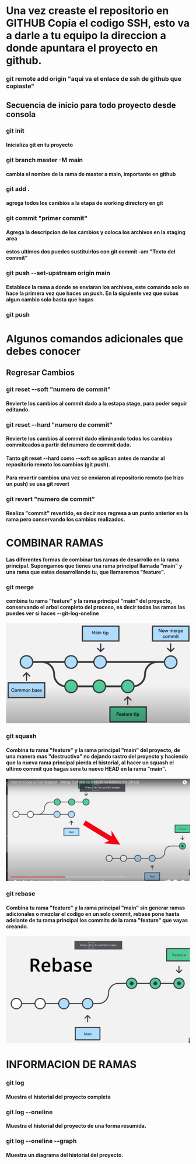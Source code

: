 # Una vez creaste el repositorio en GITHUB Copia el codigo SSH, esto va a darle a tu equipo la direccion a donde apuntara el proyecto en github.

### git remote add origin "aqui va el enlace de ssh de github que copiaste"

## Secuencia de inicio para todo proyecto desde consola  

### git init

#### Inicializa git en tu proyecto

### git branch master -M main 

#### cambia el nombre de la rama de master a main, importante en github

### git add .

#### agrega todos los cambios a la etapa de working directory en git

### git commit "primer commit"

#### Agrega la descripcion de los cambios y coloca los archivos en la staging area

#### estos ultimos dos puedes sustituirlos con git commit -am "Texto del commit"

### git push --set-upstream origin main

#### Establece la rama a donde se enviaran los archivos, este comando solo se hace la primera vez que haces un push. En la siguiente vez que subas algun cambio solo basta que hagas 

### git push

# Algunos comandos adicionales que debes conocer

## Regresar Cambios

### git reset --soft "numero de commit"

#### Revierte los cambios al commit dado a la estapa stage, para poder seguir editando.

### git reset --hard "numero de commit"

#### Revierte los cambios al commit dado eliminando todos los cambios commiteados a partir del numero de commit dado.

#### Tanto git reset --hard como --soft se aplican antes de mandar al repositorio remoto los cambios (git push).

#### Para revertir cambios una vez se enviaron al repositorio remoto (se hizo un push) se usa git revert

### git revert "numero de commit"

#### Realiza "commit" revertido, es decir nos regresa a un punto anterior en la rama pero conservando los cambios realizados. 



# COMBINAR RAMAS
#### Las diferentes formas de combinar tus ramas de desarrollo en la rama principal. Supongamos que tienes una rama principal llamada "main" y una rama que estas desarrollando tu, que llamaremos "feature".

### git merge

#### combina tu rama "feature" y la rama principal "main" del proyecto, conservando el arbol completo del proceso, es decir todas las ramas las puedes ver si haces --git-log-oneline

![image info](./Screenshot%20from%202023-04-28%2018-36-17.png)

### git squash

#### Combina tu rama "feature" y la rama principal "main" del proyecto, de una manera mas "destructiva" no dejando rastro del proyecto y haciendo que la nueva rama principal pierda el historial, al hacer un squash el ultimo commit que hagas sera tu nuevo HEAD en la rama "main".

![image info2](./Screenshot%20from%202023-04-28%2018-41-00.png)

### git rebase 

####  Combina tu rama "feature" y la rama principal "main" sin generar ramas adicionales o mezclar el codigo en un solo commit, rebase pone hasta adelante de tu rama principal los commits de la rama "feature" que vayas creando.

![image info3](./Screenshot%20from%202023-04-28%2018-47-46.png)

# INFORMACION DE RAMAS

### git log 

#### Muestra el historial del proyecto completa

### git log --oneline

#### Muestra el historial del proyecto de una forma resumida.

### git log --oneline --graph

#### Muestra un diagrama del historial del proyecto.